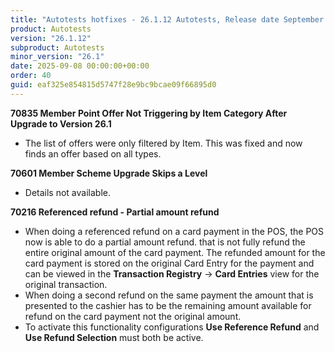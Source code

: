 ```yaml
---
title: "Autotests hotfixes - 26.1.12 Autotests, Release date September 8, 2025 - Hotfixes"
product: Autotests
version: "26.1.12"
subproduct: Autotests
minor_version: "26.1"
date: 2025-09-08 00:00:00+00:00
order: 40
guid: eaf325e854815d5747f28e9bc9bcae09f66895d0
---
```


<strong>70835 Member Point Offer Not Triggering by Item Category After Upgrade to Version 26.1</strong>
<ul><li>The list of offers were only filtered by Item. This was fixed and  now finds an offer based on all types.</li></ul>
<strong>70601 Member Scheme Upgrade Skips a Level</strong>
<ul><li>Details not available.</li></ul>
<strong>70216 Referenced refund - Partial amount refund</strong>
<ul><li>When doing a referenced refund on a card payment in the POS, the POS now is able to do a partial amount refund. that is not fully refund the entire original amount of the card payment. The refunded amount for the card payment is stored on the original Card Entry for the payment and can be viewed in the <b>Transaction Registry</b> -&gt; <b>Card Entries</b> view for the original transaction.</li><li>When doing a second refund on the same payment the amount that is presented to the cashier has to be the remaining amount available for refund on the card payment not the original amount.</li><li>To activate this functionality configurations <b>Use Reference Refund</b> and <b>Use Refund Selection</b> must both be active.</li></ul>
